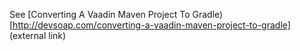 See [Converting A Vaadin Maven Project To Gradle)[http://devsoap.com/converting-a-vaadin-maven-project-to-gradle] (external link)
